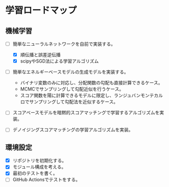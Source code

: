 # 学習ロードマップ

## 機械学習

* [ ] 簡単なニューラルネットワークを自前で実装する。
  * [x] 順伝播と誤差逆伝播
  * [x] scipyやSGD法による学習アルゴリズム
* [ ] 簡単なエネルギーベースモデルの生成モデルを実装する。
  - バイナリ変数のみに対応し、分配関数の勾配も直接計算できるケース。
  - MCMCでサンプリングして勾配近似を行うケース。
  - スコア関数を陽に計算できるモデルに限定し、ランジュバンモンテカルロでサンプリングして勾配法を近似するケース。
* [ ] スコアベースモデルを暗黙的スコアマッチングで学習するアルゴリズムを実装。
* [ ] デノイジングスコアマッチングの学習アルゴリズムを実装。


## 環境設定

* [x] リポジトリを初期化する。
* [x] モジュール構成を考える。
* [x] 最初のテストを書く。
* [ ] GitHub Actionsでテストをする。
